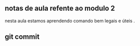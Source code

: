 ## notas de aula refente ao modulo 2
nesta aula estamos aprendendo comando bem legais e úteis .


## git commit 
